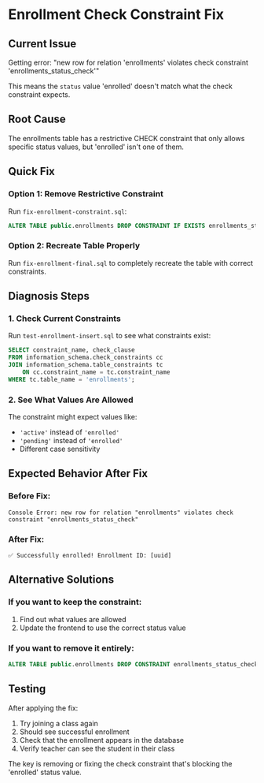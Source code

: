 # Enrollment Check Constraint Fix

## Current Issue
Getting error: "new row for relation 'enrollments' violates check constraint 'enrollments_status_check'"

This means the `status` value 'enrolled' doesn't match what the check constraint expects.

## Root Cause
The enrollments table has a restrictive CHECK constraint that only allows specific status values, but 'enrolled' isn't one of them.

## Quick Fix

### Option 1: Remove Restrictive Constraint
Run `fix-enrollment-constraint.sql`:
```sql
ALTER TABLE public.enrollments DROP CONSTRAINT IF EXISTS enrollments_status_check;
```

### Option 2: Recreate Table Properly
Run `fix-enrollment-final.sql` to completely recreate the table with correct constraints.

## Diagnosis Steps

### 1. Check Current Constraints
Run `test-enrollment-insert.sql` to see what constraints exist:
```sql
SELECT constraint_name, check_clause
FROM information_schema.check_constraints cc
JOIN information_schema.table_constraints tc 
    ON cc.constraint_name = tc.constraint_name
WHERE tc.table_name = 'enrollments';
```

### 2. See What Values Are Allowed
The constraint might expect values like:
- `'active'` instead of `'enrolled'`
- `'pending'` instead of `'enrolled'`
- Different case sensitivity

## Expected Behavior After Fix

### Before Fix:
```
Console Error: new row for relation "enrollments" violates check constraint "enrollments_status_check"
```

### After Fix:
```
✅ Successfully enrolled! Enrollment ID: [uuid]
```

## Alternative Solutions

### If you want to keep the constraint:
1. Find out what values are allowed
2. Update the frontend to use the correct status value

### If you want to remove it entirely:
```sql
ALTER TABLE public.enrollments DROP CONSTRAINT enrollments_status_check;
```

## Testing

After applying the fix:
1. Try joining a class again
2. Should see successful enrollment
3. Check that the enrollment appears in the database
4. Verify teacher can see the student in their class

The key is removing or fixing the check constraint that's blocking the 'enrolled' status value.